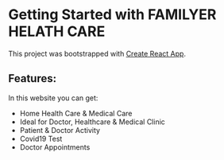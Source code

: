 # Getting Started with FAMILYER HELATH CARE

This project was bootstrapped with [Create React App](https://github.com/facebook/create-react-app).

## Features:

In this website you can get:

- Home Health Care & Medical Care
- Ideal for Doctor, Healthcare & Medical Clinic
- Patient & Doctor Activity
- Covid19 Test
- Doctor Appointments
